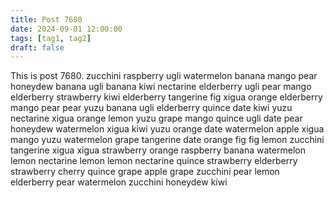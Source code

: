 ```yaml
---
title: Post 7680
date: 2024-09-01 12:00:00
tags: [tag1, tag2]
draft: false
---
```

This is post 7680.
zucchini
raspberry
ugli
watermelon
banana
mango
pear
honeydew
banana
ugli
banana
kiwi
nectarine
elderberry
ugli
pear
mango
elderberry
strawberry
kiwi
elderberry
tangerine
fig
xigua
orange
elderberry
mango
pear
pear
yuzu
banana
ugli
elderberry
quince
date
kiwi
yuzu
nectarine
xigua
orange
lemon
yuzu
grape
mango
quince
ugli
date
pear
honeydew
watermelon
xigua
kiwi
yuzu
orange
date
watermelon
apple
xigua
mango
yuzu
watermelon
grape
tangerine
date
orange
fig
fig
lemon
zucchini
tangerine
xigua
xigua
strawberry
orange
raspberry
banana
watermelon
lemon
nectarine
lemon
lemon
nectarine
quince
strawberry
elderberry
strawberry
cherry
quince
grape
apple
grape
zucchini
pear
lemon
elderberry
pear
watermelon
zucchini
honeydew
kiwi
